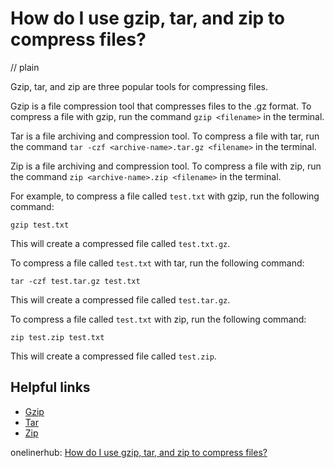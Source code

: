 # How do I use gzip, tar, and zip to compress files?
// plain

Gzip, tar, and zip are three popular tools for compressing files.

Gzip is a file compression tool that compresses files to the .gz format. To compress a file with gzip, run the command `gzip <filename>` in the terminal.

Tar is a file archiving and compression tool. To compress a file with tar, run the command `tar -czf <archive-name>.tar.gz <filename>` in the terminal.

Zip is a file archiving and compression tool. To compress a file with zip, run the command `zip <archive-name>.zip <filename>` in the terminal.

For example, to compress a file called `test.txt` with gzip, run the following command:
```
gzip test.txt
```
This will create a compressed file called `test.txt.gz`.

To compress a file called `test.txt` with tar, run the following command:
```
tar -czf test.tar.gz test.txt
```
This will create a compressed file called `test.tar.gz`.

To compress a file called `test.txt` with zip, run the following command:
```
zip test.zip test.txt
```
This will create a compressed file called `test.zip`.

## Helpful links
- [Gzip](https://www.gnu.org/software/gzip/)
- [Tar](https://www.gnu.org/software/tar/)
- [Zip](https://en.wikipedia.org/wiki/Zip_(file_format))

onelinerhub: [How do I use gzip, tar, and zip to compress files?](https://onelinerhub.com/cli-tar/how-do-i-use-gzip--tar--and-zip-to-compress-files)